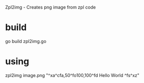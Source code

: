 Zpl2img - Creates png image from zpl code

# build
go build zpl2img.go

# using
zpl2img image.png "^xa^cfa,50^fo100,100^fd Hello World ^fs^xz"
